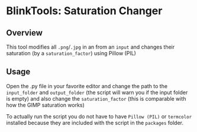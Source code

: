 # BlinkTools: Saturation Changer
## Overview
This tool modifies all `.png`/`.jpg` in an from an `input` and changes their saturation (by a `saturation_factor`) using Pillow (PIL)
## Usage
Open the .py file in your favorite editor and change the path to the `input_folder` and `output_folder` (the script will warn you if the input folder is empty) and also change the `saturation_factor` (this is comparable with how the GIMP saturation works)

To actually run the script you do not have to have `Pillow (PIL)` or `termcolor` installed because they are included with the script in the `packages` folder.